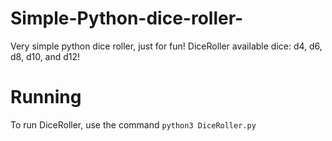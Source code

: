 # Simple-Python-dice-roller-
Very simple python dice roller, just for fun!
DiceRoller available dice: d4, d6, d8, d10, and d12!

# Running
To run DiceRoller, use the command `python3 DiceRoller.py`
